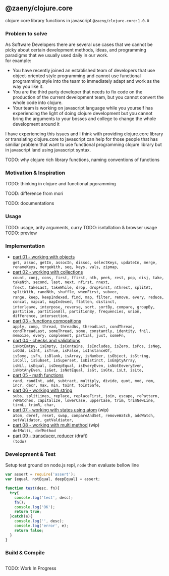 ## @zaeny/clojure.core
clojure core library functions in javascript  `@zaeny/clojure.core:1.0.0`  

###  Problem to solve

As Software Developers there are several use cases that we cannot be picky about certain development methods, ideas, and programming paradigms that we usually used daily in our work.  
for example:  
- You have recently joined an established team of developers that use object-oriented style programming and cannot use functional programming style into the team to immediately adapt and work as the way you like it.  
- You are the third party developer that needs to fix code on the production of the current development team, but you cannot convert the whole code into clojure.   
- Your team is working on javascript language while you yourself has experiencing the light of doing clojure development but you cannot bring the arguments to your bosses and college to change the whole development around it   

I have experiencing this issues and I think with providing clojure.core library or translating clojure.core to javascript can help for those people that has similiar problem that want to use functional programming clojure library but in javascript land using javascript syntax.  

TODO: why clojure rich library functions, naming conventions of functions

### Motivation & Inspiration 

TODO: thinking in clojure and functional pgoramming 

TOOD: difference from mori

TODO: documentations

### Usage
TODO: usage, arity arguments, curry
TODO: isntallation & browser usage
TODO: preview 

### Implementation
- [part 01 - working with objects](./01.objects.md)   
`get, assoc, getIn, assocIn, dissoc, selectKeys, updateIn, merge, renameKeys, mergeWith, seq, keys, vals, zipmap,`   
- [part 02 - working with collections](./02.collections.md)   
`count, conj, cons, first, ffirst, nth, peek, rest, pop, disj, take, takeNth, second, last, next, nfirst, nnext,`   
`fnext, takeLast, takeWhile, drop, dropFirst, nthrest, splitAt, splitWith, randNth, shuffle, whenFirst, subvec,`   
`range, keep, keepIndexed, find, map, filter, remove, every, reduce, concat, mapcat, mapIndexed, flatten, distinct,`  
`interleave, interpose, reverse, sort, sortBy, compare, groupBy, partition, partitionAll, partitionBy, frequencies, union, difference, intersection,`   
- [part 03 - functions compositions](./03.functions.md)  
`apply, comp, thread, threadAs, threadLast, condThread, condThreadLast, someThread, some, constantly, identity, fnil, memoize, every, complement, partial, juxt, someFn,`   
- [part 04 - checks and validations](./04.checks.md)  
`isNotEmtpy, isEmpty, isContains, isIncludes, isZero, isPos, isNeg, isOdd, isInt, isTrue, isFalse, isInstanceOf, `  
`isSome, isFn, isBlank, isArray, isNumber, isObject, isString, isColl, isSubset, isSuperset, isDistinct, isEmptyArray,`   
`isNil, isEqual, isDeepEqual, isEveryEven, isNotEeveryEven, isNotAnyEven, isGet, isNotEqual, isGt, isGte, isLt, isLte,`  
- [part 05 - math functions](./05.maths.md)   
`rand, randInt, add, subtract, multiply, divide, quot, mod, rem, incr, decr, max, min, toInt, toIntSafe,`  
- [part 06 - working with string](./06.strings.md)  
`subs, splitLines, replace, replaceFirst, join, escape, rePattern, reMatches, capitalize, lowerCase, upperCase, trim, trimNewLine, tirmL, trimR, char,`  
- [part 07 - working with states using atom](./07.atom.md) (wip)  
`atom, deref, reset, swap, compareAndSet, removeWatch, addWatch, setValidator, getValdiator,`  
- [part 08 - working with multi method](./08.multi-method.md) (wip)   
`defMulti, defMethod`  
- [part 09 - transducer, reducer](./09.transducer.md) (draft)  
`(todo)`   

### Development & Test
Setup test ground on node.js repl, `node` then evaluate bellow line

```js path=dist/test.core.js
var assert = require('assert');
var {equal, notEqual, deepEqual} = assert;

function test(desc, fn){
  try{
    console.log('test', desc);
    fn();
    console.log('OK');
    return true;
  }catch(e){
    console.log('', desc);
    console.log('error', e);
    return false;
  }
}
```

### Build & Compile

```sh
```

TODO: Work In Progress

